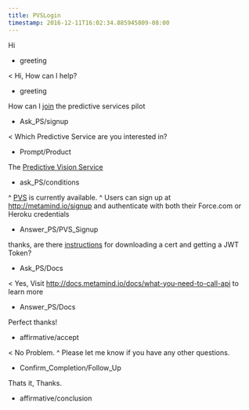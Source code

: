 ```yaml
---
title: PVSLogin
timestamp: 2016-12-11T16:02:34.885945809-08:00
---
```


Hi
* greeting

< Hi, How can I help?
* greeting

How can I [join](signup) the predictive services pilot
* Ask_PS/signup

< Which Predictive Service are you interested in?
* Prompt/Product

The [Predictive Vision Service](product)
* ask_PS/conditions

^ [PVS](product) is currently available.
^ Users can sign up at http://metamind.io/signup and authenticate with both their Force.com or Heroku credentials
* Answer_PS/PVS_Signup

thanks, are there [instructions](docs) for downloading a cert and getting a JWT Token?
* Ask_PS/Docs

< Yes, Visit http://docs.metamind.io/docs/what-you-need-to-call-api to learn more
* Answer_PS/Docs

Perfect thanks!
* affirmative/accept

< No Problem.
^ Please let me know if you have any other questions.
* Confirm_Completion/Follow_Up

Thats it, Thanks.
* affirmative/conclusion
